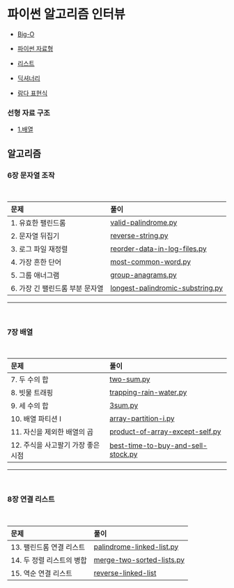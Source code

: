 # 파이썬 알고리즘 인터뷰

- [Big-O](https://github.com/jungks9351/Algorithm/blob/main/%ED%8C%8C%EC%9D%B4%EC%8D%AC%20%EC%95%8C%EA%B3%A0%EB%A6%AC%EC%A6%98%20%EC%9D%B8%ED%84%B0%EB%B7%B0/Big-O.md)

- [파이썬 자료형](https://github.com/jungks9351/Algorithm/blob/main/%ED%8C%8C%EC%9D%B4%EC%8D%AC%20%EC%95%8C%EA%B3%A0%EB%A6%AC%EC%A6%98%20%EC%9D%B8%ED%84%B0%EB%B7%B0/%ED%8C%8C%EC%9D%B4%EC%8D%AC%20%EC%9E%90%EB%A3%8C%ED%98%95.md)

- [리스트](https://github.com/jungks9351/Algorithm/blob/main/%ED%8C%8C%EC%9D%B4%EC%8D%AC%20%EC%95%8C%EA%B3%A0%EB%A6%AC%EC%A6%98%20%EC%9D%B8%ED%84%B0%EB%B7%B0/%EB%A6%AC%EC%8A%A4%ED%8A%B8.md)

- [딕셔너리](https://github.com/jungks9351/Algorithm/blob/main/%ED%8C%8C%EC%9D%B4%EC%8D%AC%20%EC%95%8C%EA%B3%A0%EB%A6%AC%EC%A6%98%20%EC%9D%B8%ED%84%B0%EB%B7%B0/%EB%94%95%EC%85%94%EB%84%88%EB%A6%AC.md)

- [람다 표현식](https://github.com/jungks9351/Algorithm/blob/main/%ED%8C%8C%EC%9D%B4%EC%8D%AC%20%EC%95%8C%EA%B3%A0%EB%A6%AC%EC%A6%98%20%EC%9D%B8%ED%84%B0%EB%B7%B0/%EB%9E%8C%EB%8B%A4%20%ED%91%9C%ED%98%84%EC%8B%9D.md)

### 선형 자료 구조

- [1.배열](https://github.com/jungks9351/Algorithm/blob/main/%ED%8C%8C%EC%9D%B4%EC%8D%AC%20%EC%95%8C%EA%B3%A0%EB%A6%AC%EC%A6%98%20%EC%9D%B8%ED%84%B0%EB%B7%B0/%EC%84%A0%ED%98%95%20%EC%9E%90%EB%A3%8C%20%EA%B5%AC%EC%A1%B0/1.%20%EB%B0%B0%EC%97%B4.md)

## 알고리즘

### 6장 문자열 조작

</br>

| 문제                            | 풀이                                                                                                                                                                                                                                                                                                                         |
| :------------------------------ | :--------------------------------------------------------------------------------------------------------------------------------------------------------------------------------------------------------------------------------------------------------------------------------------------------------------------------- |
| 1. 유효한 팰린드롬              | [valid-palindrome.py](https://github.com/jungks9351/Algorithm/blob/main/%ED%8C%8C%EC%9D%B4%EC%8D%AC%20%EC%95%8C%EA%B3%A0%EB%A6%AC%EC%A6%98%20%EC%9D%B8%ED%84%B0%EB%B7%B0/%EC%95%8C%EA%B3%A0%EB%A6%AC%EC%A6%98/6%EC%9E%A5%20%EB%AC%B8%EC%9E%90%EC%97%B4%20%EC%A1%B0%EC%9E%91/1.vliad-palindrome.py)                           |
| 2. 문자열 뒤집기                | [reverse-string.py](https://github.com/jungks9351/Algorithm/blob/main/%ED%8C%8C%EC%9D%B4%EC%8D%AC%20%EC%95%8C%EA%B3%A0%EB%A6%AC%EC%A6%98%20%EC%9D%B8%ED%84%B0%EB%B7%B0/%EC%95%8C%EA%B3%A0%EB%A6%AC%EC%A6%98/6%EC%9E%A5%20%EB%AC%B8%EC%9E%90%EC%97%B4%20%EC%A1%B0%EC%9E%91/2.reverse-string.py)                               |
| 3. 로그 파일 재정렬             | [reorder-data-in-log-files.py](https://github.com/jungks9351/Algorithm/blob/main/%ED%8C%8C%EC%9D%B4%EC%8D%AC%20%EC%95%8C%EA%B3%A0%EB%A6%AC%EC%A6%98%20%EC%9D%B8%ED%84%B0%EB%B7%B0/%EC%95%8C%EA%B3%A0%EB%A6%AC%EC%A6%98/6%EC%9E%A5%20%EB%AC%B8%EC%9E%90%EC%97%B4%20%EC%A1%B0%EC%9E%91/3.reorder-data-iin-log-files.py)        |
| 4. 가장 흔한 단어               | [most-common-word.py](https://github.com/jungks9351/Algorithm/blob/main/%ED%8C%8C%EC%9D%B4%EC%8D%AC%20%EC%95%8C%EA%B3%A0%EB%A6%AC%EC%A6%98%20%EC%9D%B8%ED%84%B0%EB%B7%B0/%EC%95%8C%EA%B3%A0%EB%A6%AC%EC%A6%98/6%EC%9E%A5%20%EB%AC%B8%EC%9E%90%EC%97%B4%20%EC%A1%B0%EC%9E%91/4.most-common-word.py)                           |
| 5. 그룹 애너그램                | [group-anagrams.py](https://github.com/jungks9351/Algorithm/blob/main/%ED%8C%8C%EC%9D%B4%EC%8D%AC%20%EC%95%8C%EA%B3%A0%EB%A6%AC%EC%A6%98%20%EC%9D%B8%ED%84%B0%EB%B7%B0/%EC%95%8C%EA%B3%A0%EB%A6%AC%EC%A6%98/6%EC%9E%A5%20%EB%AC%B8%EC%9E%90%EC%97%B4%20%EC%A1%B0%EC%9E%91/5.group-anagrams.py)                               |
| 6. 가장 긴 팰린드롬 부분 문자열 | [longest-palindromic-substring.py](https://github.com/jungks9351/Algorithm/blob/main/%ED%8C%8C%EC%9D%B4%EC%8D%AC%20%EC%95%8C%EA%B3%A0%EB%A6%AC%EC%A6%98%20%EC%9D%B8%ED%84%B0%EB%B7%B0/%EC%95%8C%EA%B3%A0%EB%A6%AC%EC%A6%98/6%EC%9E%A5%20%EB%AC%B8%EC%9E%90%EC%97%B4%20%EC%A1%B0%EC%9E%91/6.longest-palindromic-substring.py) |

---

</br>

### 7장 배열
</br>

| 문제                               | 풀이                                                                                                                                                                                                                                                                                                |
| :--------------------------------- | :-------------------------------------------------------------------------------------------------------------------------------------------------------------------------------------------------------------------------------------------------------------------------------------------------- |
| 7. 두 수의 합                      | [two-sum.py](https://github.com/jungks9351/Algorithm/blob/main/%ED%8C%8C%EC%9D%B4%EC%8D%AC%20%EC%95%8C%EA%B3%A0%EB%A6%AC%EC%A6%98%20%EC%9D%B8%ED%84%B0%EB%B7%B0/%EC%95%8C%EA%B3%A0%EB%A6%AC%EC%A6%98/7%EC%9E%A5%20%EB%B0%B0%EC%97%B4/7.two-sum.py)                                                  |
| 8. 빗물 트래핑                     | [trapping-rain-water.py](https://github.com/jungks9351/Algorithm/blob/main/%ED%8C%8C%EC%9D%B4%EC%8D%AC%20%EC%95%8C%EA%B3%A0%EB%A6%AC%EC%A6%98%20%EC%9D%B8%ED%84%B0%EB%B7%B0/%EC%95%8C%EA%B3%A0%EB%A6%AC%EC%A6%98/7%EC%9E%A5%20%EB%B0%B0%EC%97%B4/8.trapping-rain-water.py)                          |
| 9. 세 수의 합                      | [3sum.py](https://github.com/jungks9351/Algorithm/blob/main/%ED%8C%8C%EC%9D%B4%EC%8D%AC%20%EC%95%8C%EA%B3%A0%EB%A6%AC%EC%A6%98%20%EC%9D%B8%ED%84%B0%EB%B7%B0/%EC%95%8C%EA%B3%A0%EB%A6%AC%EC%A6%98/7%EC%9E%A5%20%EB%B0%B0%EC%97%B4/9.3sum.py)                                                        |
| 10. 배열 파티션 I                  | [array-partition-i.py](https://github.com/jungks9351/Algorithm/blob/main/%ED%8C%8C%EC%9D%B4%EC%8D%AC%20%EC%95%8C%EA%B3%A0%EB%A6%AC%EC%A6%98%20%EC%9D%B8%ED%84%B0%EB%B7%B0/%EC%95%8C%EA%B3%A0%EB%A6%AC%EC%A6%98/7%EC%9E%A5%20%EB%B0%B0%EC%97%B4/10.array-partition-i.py)                             |
| 11. 자신을 제외한 배열의 곱        | [product-of-array-except-self.py](https://github.com/jungks9351/Algorithm/blob/main/%ED%8C%8C%EC%9D%B4%EC%8D%AC%20%EC%95%8C%EA%B3%A0%EB%A6%AC%EC%A6%98%20%EC%9D%B8%ED%84%B0%EB%B7%B0/%EC%95%8C%EA%B3%A0%EB%A6%AC%EC%A6%98/7%EC%9E%A5%20%EB%B0%B0%EC%97%B4/11.product-of-array-except-self.py)       |
| 12. 주식을 사고팔기 가장 좋은 시점 | [best-time-to-buy-and-sell-stock.py](https://github.com/jungks9351/Algorithm/blob/main/%ED%8C%8C%EC%9D%B4%EC%8D%AC%20%EC%95%8C%EA%B3%A0%EB%A6%AC%EC%A6%98%20%EC%9D%B8%ED%84%B0%EB%B7%B0/%EC%95%8C%EA%B3%A0%EB%A6%AC%EC%A6%98/7%EC%9E%A5%20%EB%B0%B0%EC%97%B4/12.best-time-to-buy-and-sell-stock.py) |

---
</br>

### 8장 연결 리스트
</br>

| 문제                      | 풀이                                                                                                                                                                                                                                                                                                            |
| :------------------------ | :-------------------------------------------------------------------------------------------------------------------------------------------------------------------------------------------------------------------------------------------------------------------------------------------------------------- |
| 13. 팰린드롬 연결 리스트  | [palindrome-linked-list.py](https://github.com/jungks9351/Algorithm/blob/main/%ED%8C%8C%EC%9D%B4%EC%8D%AC%20%EC%95%8C%EA%B3%A0%EB%A6%AC%EC%A6%98%20%EC%9D%B8%ED%84%B0%EB%B7%B0/%EC%95%8C%EA%B3%A0%EB%A6%AC%EC%A6%98/8%EC%9E%A5%20%EC%97%B0%EA%B2%B0%20%EB%A6%AC%EC%8A%A4%ED%8A%B8/13.palindrome-linked-list.py) |
| 14. 두 정렬 리스트의 병합 | [merge-two-sorted-lists.py](https://github.com/jungks9351/Algorithm/blob/main/%ED%8C%8C%EC%9D%B4%EC%8D%AC%20%EC%95%8C%EA%B3%A0%EB%A6%AC%EC%A6%98%20%EC%9D%B8%ED%84%B0%EB%B7%B0/%EC%95%8C%EA%B3%A0%EB%A6%AC%EC%A6%98/8%EC%9E%A5%20%EC%97%B0%EA%B2%B0%20%EB%A6%AC%EC%8A%A4%ED%8A%B8/14.merge-two-sorted.py)       |
| 15. 역순 연결 리스트      | [reverse-linked-list](https://github.com/jungks9351/Algorithm/blob/main/%ED%8C%8C%EC%9D%B4%EC%8D%AC%20%EC%95%8C%EA%B3%A0%EB%A6%AC%EC%A6%98%20%EC%9D%B8%ED%84%B0%EB%B7%B0/%EC%95%8C%EA%B3%A0%EB%A6%AC%EC%A6%98/8%EC%9E%A5%20%EC%97%B0%EA%B2%B0%20%EB%A6%AC%EC%8A%A4%ED%8A%B8/15.reverse-linked-list.py)          |
